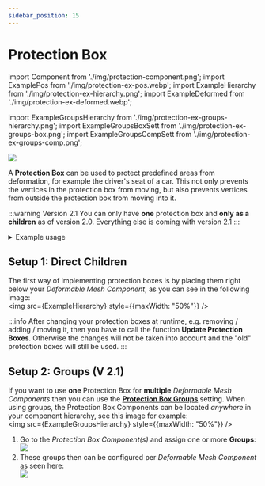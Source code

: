 ```yaml
---
sidebar_position: 15
---
```


# Protection Box

import Component from './img/protection-component.png';
import ExamplePos from './img/protection-ex-pos.webp';
import ExampleHierarchy from './img/protection-ex-hierarchy.png';
import ExampleDeformed from './img/protection-ex-deformed.webp';

import ExampleGroupsHierarchy from './img/protection-ex-groups-hierarchy.png';
import ExampleGroupsBoxSett from './img/protection-ex-groups-box.png';
import ExampleGroupsCompSett from './img/protection-ex-groups-comp.png';

<img src={Component} />

A **Protection Box** can be used to protect predefined areas from deformation, for example the driver's seat of a car. This not only prevents the vertices in the protection box from moving, but also prevents vertices from outside the protection box from moving into it.

:::warning Version 2.1
You can only have **one** protection box and **only as a children** as of version 2.0. Everything else is coming with version 2.1
:::

<details>
    <summary>Example usage</summary>
    <img src={ExamplePos} />
    <img src={ExampleDeformed} />
    Note: Deformation only occurred from the top and not from the side! That's why the lower (yellow) part of the door has no deformation at all.
</details>

## Setup 1: Direct Children

The first way of implementing protection boxes is by placing them right below your *Deformable Mesh Component*, as you can see in the following image:<br/><img src={ExampleHierarchy} style={{maxWidth: "50%"}} />

:::info
After changing your protection boxes at runtime, e.g. removing / adding / moving it, then you have to call the function **Update Protection Boxes**. Otherwise the changes will not be taken into account and the "old" protection boxes will still be used.
:::

## Setup 2: Groups (V 2.1)

If you want to use **one** Protection Box for **multiple** *Deformable Mesh Components* then you can use the [**Protection Box Groups**](../guides/mesh-component/settings.md#protection-groups) setting. When using groups, the Protection Box Components can be located *anywhere* in your component hierarchy, see this image for example:<br/><img src={ExampleGroupsHierarchy} style={{maxWidth: "50%"}} />

1. Go to the *Protection Box Component(s)* and assign one or more **Groups**:<br/><img src={ExampleGroupsBoxSett} />
2. These groups then can be configured per *Deformable Mesh Component* as seen here:<br/><img src={ExampleGroupsCompSett} />